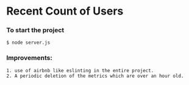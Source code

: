 # Recent Count of Users
  
  ### To start the project

    $ node server.js

  ### Improvements:
    
    1. use of airbnb like eslinting in the entire project.
    2. A periodic deletion of the metrics which are over an hour old.

